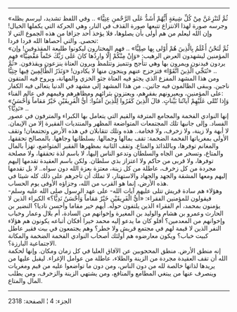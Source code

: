 ------------------------------------------------------------------------

«ثُمَّ لَنَنْزِعَنَّ مِنْ كُلِّ شِيعَةٍ أَيُّهُمْ أَشَدُّ عَلَى الرَّحْمنِ عِتِيًّا» .. وفي اللفظ تشديد،
ليرسم بظله وجرسه صورة لهذا الانتزاع تتبعها صورة القذف في النار، وهي
الحركة التي يكملها الخيال! وإن الله ليعلم من هم أولى بأن يصلوها، فلا
يؤخذ أحد جزافا من هذه الجموع التي لا تحصى. والتي أحصاها الله فردا
فردا:  
«ثُمَّ لَنَحْنُ أَعْلَمُ بِالَّذِينَ هُمْ أَوْلى بِها صِلِيًّا» .. فهم المختارون ليكونوا طليعة
المقذوفين! وإن المؤمنين ليشهدون العرض الرهيب: «وَإِنْ مِنْكُمْ إِلَّا وارِدُها كانَ
عَلى رَبِّكَ حَتْماً مَقْضِيًّا» فهم يردون فيدنون ويمرون بها وهي تتأجج وتتميز وتتلمظ
ويرون العتاة ينزعون ويقذفون. «ثُمَّ نُنَجِّي الَّذِينَ اتَّقَوْا» فتزحزح عنهم وينجون
منها لا يكادون! «وَنَذَرُ الظَّالِمِينَ فِيها جِثِيًّا» ..  
ومن هذا المشهد المفزع الذي يجثو فيه العتاة جثو الخزي والمهانة، ويروح فيه
المتقون ناجين. ويبقى الظالمون فيه جاثين.. من هذا المشهد إلى مشهد في
الدنيا يتعالى فيه الكفار على المؤمنين، ويعيرونهم بفقرهم، ويعتزون بثرائهم
ومظاهرهم وقيمهم في عالم الفناء:  
«وَإِذا تُتْلى عَلَيْهِمْ آياتُنا بَيِّناتٍ. قالَ الَّذِينَ كَفَرُوا لِلَّذِينَ آمَنُوا: أَيُّ الْفَرِيقَيْنِ
خَيْرٌ مَقاماً وَأَحْسَنُ نَدِيًّا؟» ..  
إنها النوادي الفخمة والمجامع المترفة والقيم التي يتعامل بها الكبراء
والمترفون في عصور الفساد. وإلى جانبها تلك المجتمعات المتواضعة المظهر
والمنتديات الفقيرة إلا من الإيمان. لا أبهة ولا زينة، ولا زخرف، ولا
فخامة.. هذه وتلك تتقابلان في هذه الأرض وتجتمعان! وتقف الأولى بمغرياتها
الفخمة الضخمة: تقف بمالها وجمالها. بسلطانها وجاهها. بالمصالح تحققها،
والمغانم توفرها، وباللذائذ والمتاع. وتقف الثانية بمظهرها الفقير
المتواضع، تهزأ بالمال والمتاع، وتسخر من الجاه والسلطان وتدعو الناس
إليها، لا باسم لذة تحققها، ولا مصلحة توفرها، ولا قربى من حاكم ولا اعتزاز
بذي سلطان. ولكن باسم العقيدة تقدمها إليهم مجردة من كل زخرف، عاطلة من كل
زينة، معتزة بعزة الله دون سواه.. لا بل تقدمها إليهم ومعها المشقة والجهد
والجهاد والاستهتار، لا تملك أن تأجرهم على ذلك كله شيئا في هذه الأرض،
إنما هو القرب من الله، وجزاؤه الأوفى يوم الحساب.  
وهؤلاء هم سادة قريش تتلى عليهم آيات الله- على عهد الرسول صلى الله عليه
وسلم- فيقولون للمؤمنين الفقراء: «أَيُّ الْفَرِيقَيْنِ خَيْرٌ مَقاماً وَأَحْسَنُ نَدِيًّا؟»
الكبراء الذين لا يؤمنون بمحمد، أم الفقراء الذين يلتفون حوله. أيهم خير
مقاما وأحسن ناديا؟ النضير بن الحارث وعمرو بن هشام والوليد بن المغيرة
وإخوانهم من السادة، أم بلال وعمار وخباب وإخوانهم من المعدمين؟ أفلو كان
ما يدعو إليه محمد خيرا أفكان أتباعه يكونون هم هؤلاء النفر الذين لا قيمة
لهم في مجتمع قريش ولا خطر؟ وهم يجتمعون في بيت فقير عاطل كبيت خباب؟ ويكون
معارضوه هم أولئك أصحاب النوادي الفخمة الضخمة والمكانة الاجتماعية
البارزة؟.  
إنه منطق الأرض. منطق المحجوبين عن الآفاق العليا في كل زمان ومكان. وإنها
لحكمة الله أن تقف العقيدة مجردة من الزينة والطلاء، عاطلة من عوامل
الإغراء. ليقبل عليها من يريدها لذاتها خالصة لله من دون الناس، ومن دون ما
تواضعوا عليه من قيم ومغريات وينصرف عنها من يبتغي المطامع والمنافع، ومن
يشتهي الزينة والزخرف، ومن يطلب المال والمتاع.

------------------------------------------------------------------------

الجزء: 4 ¦ الصفحة: 2318
